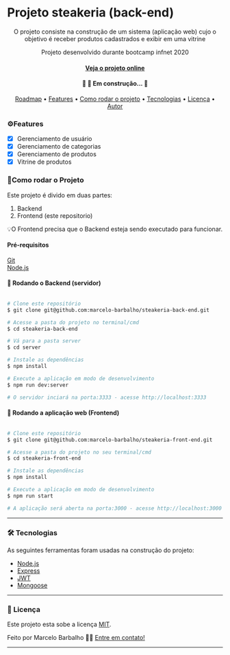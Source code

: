 # Projeto steakeria (back-end)

<p align="center">O projeto consiste na construção de um sistema (aplicação web) cujo o objetivo é receber produtos cadastrados
e exibir em uma vitrine
</p>
<p align="center">Projeto desenvolvido durante bootcamp infnet 2020</p>
<h4 align="center"> <a href='https://steakeria-front.vercel.app/' align="center">Veja o projeto online</a></h4>
<h4 align="center"> 
	🚧 🚀 Em construção...  🚧
</h4>

<p align="center">
 <a href="#roadmap">Roadmap</a> •
 <a href="#features">Features</a> •
 <a href="#run">Como rodar o projeto</a> • 
 <a href="#tech">Tecnologias</a> • 
 <a href="#licence">Licença</a> • 
 <a href="https://github.com/marcelo-barbalho">Autor</a>
</p>

<h3 id='features'>⚙️Features</h3>

- [x] Gerenciamento de usuário
- [x] Gerenciamento de categorias
- [x] Gerenciamento de produtos
- [x] Vitrine de produtos

<h3 id='run'>🚀Como rodar o Projeto</h3>
Este projeto é divido em duas partes:
<ol>
	<li>Backend </li>
	<li>Frontend (este repositorio) </li>
</ol>

💡O Frontend precisa que o Backend esteja sendo executado para funcionar.
<h4>Pré-requisitos</h4>

[Git](https://git-scm.com)  
[Node.js](https://nodejs.org/en/)

#### 🎲 Rodando o Backend (servidor)

```bash

# Clone este repositório
$ git clone git@github.com:marcelo-barbalho/steakeria-back-end.git

# Acesse a pasta do projeto no terminal/cmd
$ cd steakeria-back-end

# Vá para a pasta server
$ cd server

# Instale as dependências
$ npm install

# Execute a aplicação em modo de desenvolvimento
$ npm run dev:server

# O servidor inciará na porta:3333 - acesse http://localhost:3333 

```

#### 🧭 Rodando a aplicação web (Frontend)

```bash

# Clone este repositório
$ git clone git@github.com:marcelo-barbalho/steakeria-front-end.git

# Acesse a pasta do projeto no seu terminal/cmd
$ cd steakeria-front-end

# Instale as dependências
$ npm install

# Execute a aplicação em modo de desenvolvimento
$ npm run start

# A aplicação será aberta na porta:3000 - acesse http://localhost:3000
```

---

<h3 id='tech'>🛠 Tecnologias</h3>

As seguintes ferramentas foram usadas na construção do projeto:

- [Node.js](https://nodejs.org/en/)
- [Express](https://expressjs.com/pt-br/)
- [JWT](https://jwt.io/)
- [Mongoose](https://mongoosejs.com/)

---
<h3 id='licence'>📝 Licença</h3>

Este projeto esta sobe a licença [MIT](./LICENSE).

Feito por Marcelo Barbalho 👋🏽 [Entre em contato!](https://www.linkedin.com/in/marcelo-barbalho-cruz/)

---
